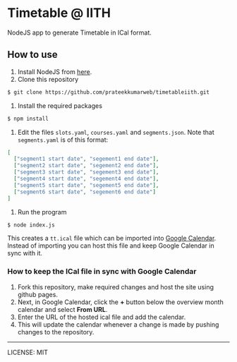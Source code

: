 # Timetable @ IITH

NodeJS app to generate Timetable in ICal format.

## How to use

1. Install NodeJS from [here](https://nodejs.org/en/download/).
1. Clone this repository
  ```sh
  $ git clone https://github.com/prateekkumarweb/timetableiith.git
  ```
1. Install the required packages
  ```sh
  $ npm install
  ```
1. Edit the files `slots.yaml`, `courses.yaml` and `segments.json`.
  Note that `segments.yaml` is of this format:
  ```json
  [
    ["segment1 start date", "segement1 end date"],
    ["segment2 start date", "segement2 end date"],
    ["segment3 start date", "segement3 end date"],
    ["segment4 start date", "segement4 end date"],
    ["segment5 start date", "segement5 end date"],
    ["segment6 start date", "segement6 end date"]
  ]
  ```
1. Run the program
  ```sh
  $ node index.js
  ```

This creates a `tt.ical` file which can be imported into [Google Calendar](https://support.google.com/calendar/answer/37118?hl=en). Instead of importing you can host this file and keep Google Calendar in sync with it.

### How to keep the ICal file in sync with Google Calendar

1. Fork this repository, make required changes and host the site using github pages.
1. Next, in Google Calendar, click the **+** button below the overview month calendar and select **From URL**.
1. Enter the URL of the hosted ical file and add the calendar.
1. This will update the calendar whenever a change is made by pushing changes to the repository.

---
LICENSE: MIT
